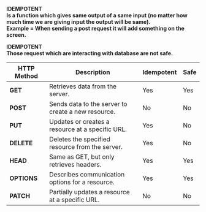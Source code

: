 **IDEMPOTENT** <br>
 <b> Is a function which gives same output of a same input (no matter how much time we are giving input the output will be same). <br/>
Example = When sending a post request it will add something on the screen. <b>

**IDEMPOTENT** <br>
Those request which are interacting with database are not safe.

| **HTTP Method** | **Description**                                      | **Idempotent** | **Safe**   |
|------------------|------------------------------------------------------|----------------|------------|
| **GET**          | Retrieves data from the server.                     | Yes            | Yes        |
| **POST**         | Sends data to the server to create a new resource.  | No             | No         |
| **PUT**          | Updates or creates a resource at a specific URL.    | Yes            | No         |
| **DELETE**       | Deletes the specified resource from the server.     | Yes            | No         |
| **HEAD**         | Same as GET, but only retrieves headers.            | Yes            | Yes        |
| **OPTIONS**      | Describes communication options for a resource.     | Yes            | Yes        |
| **PATCH**        | Partially updates a resource at a specific URL.     | No             | No         |
